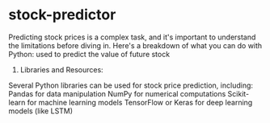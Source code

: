 # stock-predictor
Predicting stock prices is a complex task, and it's important to understand the limitations before diving in.  Here's a breakdown of what you can do with Python:
used to predict the value of future stock
1. Libraries and Resources:

Several Python libraries can be used for stock price prediction, including:
Pandas for data manipulation
NumPy for numerical computations
Scikit-learn for machine learning models
TensorFlow or Keras for deep learning models (like LSTM)
